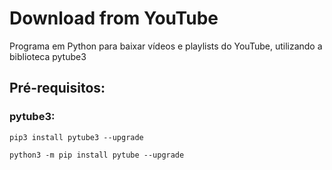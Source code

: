 # Download from YouTube
Programa em Python para baixar vídeos e playlists do YouTube, utilizando a biblioteca pytube3

## Pré-requisitos:
### pytube3:
```
pip3 install pytube3 --upgrade
```
```
python3 -m pip install pytube --upgrade
```
